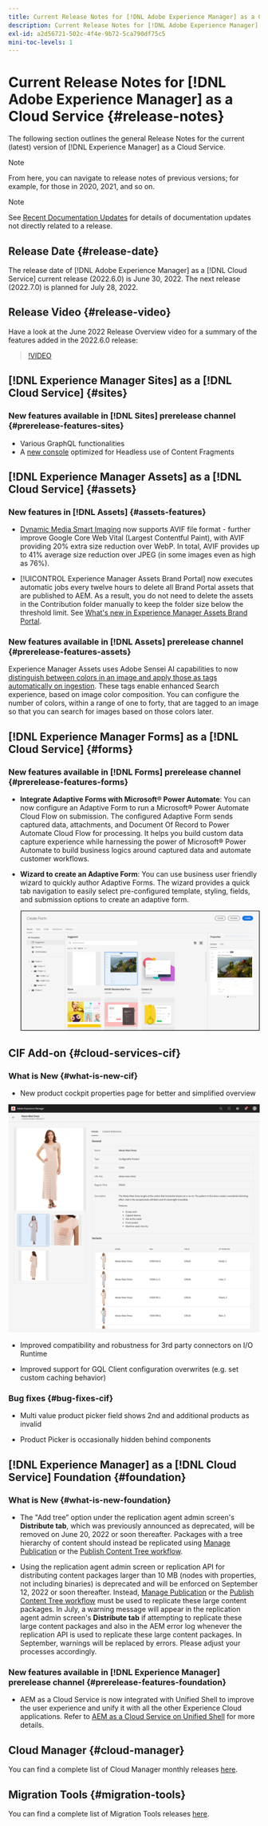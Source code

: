 ```yaml
---
title: Current Release Notes for [!DNL Adobe Experience Manager] as a Cloud Service.
description: Current Release Notes for [!DNL Adobe Experience Manager] as a Cloud Service.
exl-id: a2d56721-502c-4f4e-9b72-5ca790df75c5
mini-toc-levels: 1
---
```


# Current Release Notes for [!DNL Adobe Experience Manager] as a Cloud Service {#release-notes}

The following section outlines the general Release Notes for the current (latest) version of [!DNL Experience Manager] as a Cloud Service.

>[!NOTE]
>
>From here, you can navigate to release notes of previous versions; for example, for those in 2020, 2021, and so on.

>[!NOTE]
>
>See [Recent Documentation Updates](https://experienceleague.adobe.com/docs/experience-manager-release-information/aem-release-updates/doc-updates/documentation-updates.html) for details of documentation updates not directly related to a release.

## Release Date {#release-date}

The release date of [!DNL Adobe Experience Manager] as a [!DNL Cloud Service] current release (2022.6.0) is June 30, 2022.
The next release (2022.7.0) is planned for July 28, 2022.

## Release Video {#release-video}

Have a look at the June 2022 Release Overview video for a summary of the features added in the 2022.6.0 release:

>[!VIDEO](https://video.tv.adobe.com/v/343321/?quality=12)

## [!DNL Experience Manager Sites] as a [!DNL Cloud Service] {#sites}

### New features available in [!DNL Sites] prerelease channel {#prerelease-features-sites}

* Various GraphQL functionalities
* A [new console](/help/headless/content-fragments/content-fragment-console.md) optimized for Headless use of Content Fragments

## [!DNL Experience Manager Assets] as a [!DNL Cloud Service] {#assets}

### New features in [!DNL Assets] {#assets-features}

* [Dynamic Media Smart Imaging](https://medium.com/adobetech/one-solution-fits-all-smart-imaging-with-aem-dynamic-media-be690b62df9f) now supports AVIF file format - further improve Google Core Web Vital (Largest Contentful Paint), with AVIF providing 20% extra size reduction over WebP. In total, AVIF provides up to 41% average size reduction over JPEG (in some images even as high as 76%).

* [!UICONTROL Experience Manager Assets Brand Portal] now executes automatic jobs every twelve hours to delete all Brand Portal assets that are published to AEM. As a result, you do not need to delete the assets in the Contribution folder manually to keep the folder size below the threshold limit. See [What's new in Experience Manager Assets Brand Portal](https://experienceleague.adobe.com/docs/experience-manager-brand-portal/using/introduction/whats-new.html).

### New features available in [!DNL Assets] prerelease channel {#prerelease-features-assets}

Experience Manager Assets uses Adobe Sensei AI capabilities to now [distinguish between colors in an image and apply those as tags automatically on ingestion](../../assets/color-tag-images.md). These tags enable enhanced Search experience, based on image color composition. You can configure the number of colors, within a range of one to forty, that are tagged to an image so that you can search for images based on those colors later.


## [!DNL Experience Manager Forms] as a [!DNL Cloud Service] {#forms}

### New features available in [!DNL Forms] prerelease channel {#prerelease-features-forms}

* **Integrate Adaptive Forms with Microsoft® Power Automate**: You can now configure an Adaptive Form to run a Microsoft® Power Automate Cloud Flow on submission. The configured Adaptive Form sends captured data, attachments, and Document Of Record to Power Automate Cloud Flow for processing. It helps you build custom data capture experience while harnessing the power of Microsoft® Power Automate to build business logics around captured data and automate customer workflows.

* **Wizard to create an Adaptive Form**: You can use business user friendly wizard to quickly author Adaptive Forms. The wizard provides a quick tab navigation to easily select pre-configured template, styling, fields, and submission options to create an adaptive form.

    ![Wizard to create an Adaptive Form](/help/release-notes/assets/wizard.png)

## CIF Add-on {#cloud-services-cif}

### What is New {#what-is-new-cif}

* New product cockpit properties page for better and simplified overview

 ![product cockpit properties overview](/help/assets/CIF/product_cockpit_properties_overview.png)

* Improved compatibility and robustness for 3rd party connectors on I/O Runtime

* Improved support for GQL Client configuration overwrites (e.g. set custom caching behavior)

### Bug fixes {#bug-fixes-cif}

* Multi value product picker field shows 2nd and additional products as invalid

* Product Picker is occasionally hidden behind components

## [!DNL Experience Manager] as a [!DNL Cloud Service] Foundation {#foundation}

### What is New {#what-is-new-foundation}

*  The "Add tree” option under the replication agent admin screen's **Distribute tab**, which was previously announced as deprecated, will be removed on June 20, 2022 or soon thereafter. Packages with a tree hierarchy of content should instead be replicated using [Manage Publication](/help/operations/replication.md#manage-publication) or the [Publish Content Tree workflow](/help/operations/replication.md#publish-content-tree-workflow).

*  Using the replication agent admin screen or replication API for distributing content packages larger than 10 MB (nodes with properties, not including binaries) is deprecated and will be enforced on September 12, 2022 or soon thereafter. Instead, [Manage Publication](/help/operations/replication.md#manage-publication) or the [Publish Content Tree workflow](/help/operations/replication.md#publish-content-tree-workflow) must be used to replicate these large content packages. In July, a warning message will appear in the  replication agent admin screen's **Distribute tab** if attempting to replicate these large content packages and also in the AEM error log whenever the replication API is used to replicate these large content packages. In September, warnings will be replaced by errors. Please adjust your processes accordingly.

### New features available in [!DNL Experience Manager] prerelease channel {#prerelease-features-foundation}

* AEM as a Cloud Service is now integrated with Unified Shell to improve the user experience and unify it with all the other Experience Cloud applications. Refer to [AEM as a Cloud Service on Unified Shell](/help/overview/aem-cloud-service-on-unified-shell.md) for more details.


## Cloud Manager {#cloud-manager}

You can find a complete list of Cloud Manager monthly releases [here](/help/implementing/cloud-manager/release-notes-cloud-manager/release-notes-cm-current.md).

## Migration Tools {#migration-tools}

You can find a complete list of Migration Tools releases [here](/help/journey-migration/release-notes/release-notes-migration-tools-current.md).
